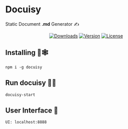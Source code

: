 # Docuisy

Static Document **.md** Generator ✍

<p align="center">
  <a href="https://npmcharts.com/compare/docuisy?minimal=true"><img src="https://img.shields.io/npm/dm/docuisy.svg?sanitize=true" alt="Downloads"></a>
  <a href="https://www.npmjs.com/package/docuisy"><img src="https://img.shields.io/npm/v/docuisy.svg?sanitize=true" alt="Version"></a>
  <a href="https://www.npmjs.com/package/docuisy"><img src="https://img.shields.io/npm/l/docuisy.svg?sanitize=true" alt="License"></a>
  <br>
</p>

## Installing 🦾🕸
```
npm i -g docuisy
```

## Run docuisy 🏃‍♂️
```
docuisy-start
```

## User Interface 🦄
``` language
UI: localhost:8888
```